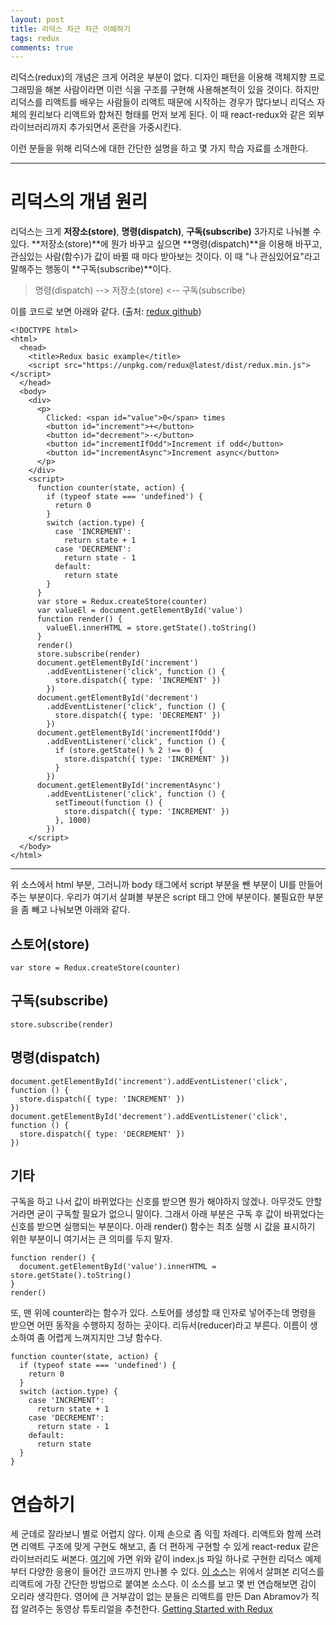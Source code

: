 ```yaml
---
layout: post
title: 리덕스 차근 차근 이해하기
tags: redux
comments: true
---
```

           
리덕스(redux)의 개념은 크게 어려운 부분이 없다. 디자인 패턴을 이용해 객체지향 프로그래밍을 해본 사람이라면 이런 식을 구조를 구현해 사용해본적이 있을 것이다. 하지만 리덕스를 리액트를 배우는 사람들이 리액트 때문에 시작하는 경우가 많다보니 리덕스 자체의 원리보다 리액트와 합쳐진 형태를 먼저 보게 된다. 이 때 react-redux와 같은 외부 라이브러리까지 추가되면서 혼란을 가중시킨다. 
    
이런 분들을 위해 리덕스에 대한 간단한 설명을 하고 몇 가지 학습 자료를 소개한다.

---

# 리덕스의 개념 원리
리덕스는 크게 **저장소(store)**, **명령(dispatch)**, **구독(subscribe)** 3가지로 나눠볼 수 있다. **저장소(store)**에 뭔가 바꾸고 싶으면 **명령(dispatch)**을 이용해 바꾸고, 관심있는 사람(함수)가 값이 바뀔 때 마다 받아보는 것이다. 이 때 "나 관심있어요"라고 말해주는 행동이 **구독(subscribe)**이다. 
    
> 명령(dispatch)  -->  저장소(store)  <--  구독(subscribe)
    
이를 코드로 보면 아래와 같다. (출처: [redux github](https://github.com/reduxjs/redux/blob/master/examples/counter-vanilla/index.html))   
     
~~~
<!DOCTYPE html>
<html>
  <head>
    <title>Redux basic example</title>
    <script src="https://unpkg.com/redux@latest/dist/redux.min.js"></script>
  </head>
  <body>
    <div>
      <p>
        Clicked: <span id="value">0</span> times
        <button id="increment">+</button>
        <button id="decrement">-</button>
        <button id="incrementIfOdd">Increment if odd</button>
        <button id="incrementAsync">Increment async</button>
      </p>
    </div>
    <script>
      function counter(state, action) {
        if (typeof state === 'undefined') {
          return 0
        }
        switch (action.type) {
          case 'INCREMENT':
            return state + 1
          case 'DECREMENT':
            return state - 1
          default:
            return state
        }
      }
      var store = Redux.createStore(counter)
      var valueEl = document.getElementById('value')
      function render() {
        valueEl.innerHTML = store.getState().toString()
      }
      render()
      store.subscribe(render)
      document.getElementById('increment')
        .addEventListener('click', function () {
          store.dispatch({ type: 'INCREMENT' })
        })
      document.getElementById('decrement')
        .addEventListener('click', function () {
          store.dispatch({ type: 'DECREMENT' })
        })
      document.getElementById('incrementIfOdd')
        .addEventListener('click', function () {
          if (store.getState() % 2 !== 0) {
            store.dispatch({ type: 'INCREMENT' })
          }
        })
      document.getElementById('incrementAsync')
        .addEventListener('click', function () {
          setTimeout(function () {
            store.dispatch({ type: 'INCREMENT' })
          }, 1000)
        })
    </script>
  </body>
</html>
~~~

---
   
위 소스에서 html 부분, 그러니까 body 태그에서 script 부분을 뺀 부분이 UI를 만들어 주는 부분이다. 우리가 여기서 살펴볼 부분은 script 태그 안에 부분이다. 불필요한 부분을 좀 빼고 나눠보면 아래와 같다.   

## 스토어(store)
~~~
var store = Redux.createStore(counter)
~~~

## 구독(subscribe)
~~~
store.subscribe(render)
~~~

## 명령(dispatch)
~~~
document.getElementById('increment').addEventListener('click', function () {
  store.dispatch({ type: 'INCREMENT' })
})
document.getElementById('decrement').addEventListener('click', function () {
  store.dispatch({ type: 'DECREMENT' })
})
~~~
    
## 기타 
구독을 하고 나서 값이 바뀌었다는 신호를 받으면 뭔가 해야하지 않겠나. 아무것도 안할거라면 굳이 구독할 필요가 없으니 말이다. 그래서 아래 부분은 구독 후 값이 바뀌었다는 신호를 받으면 실행되는 부분이다. 아래 render() 함수는 최초 실행 시 값을 표시하기 위한 부분이니 여기서는 큰 의미를 두지 말자. 
~~~
function render() {
  document.getElementById('value').innerHTML = store.getState().toString()
}
render()
~~~
    
또, 맨 위에 counter라는 함수가 있다. 스토어를 생성할 때 인자로 넣어주는데 명령을 받으면 어떤 동작을 수행하지 정하는 곳이다. 리듀서(reducer)라고 부른다. 이름이 생소하여 좀 어렵게 느껴지지만 그냥 함수다.
~~~
function counter(state, action) {
  if (typeof state === 'undefined') {
    return 0
  }
  switch (action.type) {
    case 'INCREMENT':
      return state + 1
    case 'DECREMENT':
      return state - 1
    default:
      return state
  }
}
~~~

# 연습하기
세 군데로 잘라보니 별로 어렵지 않다. 이제 손으로 좀 익힐 차례다. 리액트와 함께 쓰려면 리액트 구조에 맞게 구현도 해보고, 좀 더 편하게 구현할 수 있게 react-redux 같은 라이브러리도 써본다. [여기](https://redux.js.org/introduction/examples)에 가면 위와 같이 index.js 파일 하나로 구현한 리덕스 예제부터 다양한 응용이 들어간 코드까지 만나볼 수 있다. [이 소스](https://codesandbox.io/s/github/reactjs/redux/tree/master/examples/counter)는 위에서 살펴본 리덕스를 리액트에 가장 간단한 방법으로 붙여본 소스다. 이 소스를 보고 몇 번 연습해보면 감이 오리라 생각한다. 영어에 큰 거부감이 없는 분들은 리액트를 만든 Dan Abramov가 직접 알려주는 동영상 튜토리얼을 추천한다. [Getting Started with Redux](https://egghead.io/courses/getting-started-with-redux)

